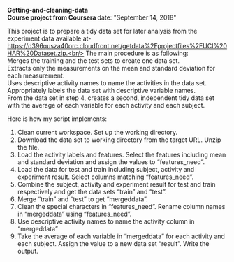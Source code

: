 <b> Getting-and-cleaning-data </b><br/>
<b>Course project from Coursera </b>
date: "September 14, 2018"
  
This project is to prepare a tidy data set for later analysis from the experiment data available at-https://d396qusza40orc.cloudfront.net/getdata%2Fprojectfiles%2FUCI%20HAR%20Dataset.zip.<br/> 
The main procedure is as following:<br/>
    Merges the training and the test sets to create one data set.<br/>
    Extracts only the measurements on the mean and standard deviation for each measurement. <br/>
    Uses descriptive activity names to name the activities in the data set.<br/>
    Appropriately labels the data set with descriptive variable names.<br/>
    From the data set in step 4, creates a second, independent tidy data set with the average of each variable for each activity and each subject.<br/>

Here is how my script implements: <br/>

   1. Clean current workspace. Set up the working directory. <br/>
   2. Download the data set to working directory from the target URL. Unzip the file. <br/>
   3. Load the activity labels and features. Select the features including mean and standard deviation and assign the values to “features_need”. <br/>
   4. Load the data for test and train including subject, activity and experiment result. Select columns matching “features_need”.<br/>
   5. Combine the subject, activity and experiment result for test and train respectively and get the data sets “train” and “test”.<br/>
   6. Merge “train” and “test” to get “mergeddata”.<br/>
   7. Clean the special characters in “features_need”. Rename column names in “mergeddata” using “features_need”.<br/>
   8. Use descriptive activity names to name the activity column in “mergeddata”<br/>
   9. Take the average of each variable in “mergeddata” for each activity and each subject. Assign the value to a new data set “result”. Write the output.<br/>

